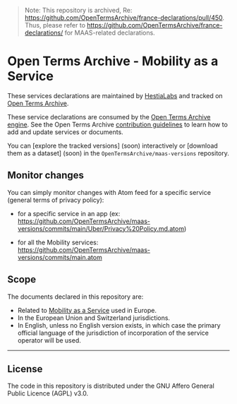 > Note: This repository is archived, Re: https://github.com/OpenTermsArchive/france-declarations/pull/450. Thus, please refer to https://github.com/OpenTermsArchive/france-declarations/ for MAAS-related declarations.

# Open Terms Archive - Mobility as a Service

These services declarations are maintained by [HestiaLabs](https://hestialabs.org) and tracked on [Open Terms Archive](https://opentermsarchive.org).

These service declarations are consumed by the [Open Terms Archive engine](https://github.com/ambanum/OpenTermsArchive). See the Open Terms Archive [contribution guidelines](https://github.com/OpenTermsArchive/contrib-declarations/blob/main/CONTRIBUTING.md) to learn how to add and update services or documents.

You can [explore the tracked versions] (soon) interactively or [download them as a dataset] (soon) in the `OpenTermsArchive/maas-versions` repository.

## Monitor changes
You can simply monitor changes with Atom feed for a specific service (general terms of privacy policy):

* for a specific service in an app (ex: https://github.com/OpenTermsArchive/maas-versions/commits/main/Uber/Privacy%20Policy.md.atom)

* for all the Mobility services: https://github.com/OpenTermsArchive/maas-versions/commits/main.atom

## Scope

The documents declared in this repository are:

- Related to [Mobility as a Service](https://en.wikipedia.org/wiki/Mobility_as_a_service) used in Europe.
- In the European Union and Switzerland jurisdictions.
- In English, unless no English version exists, in which case the primary official language of the jurisdiction of incorporation of the service operator will be used.

- - - -

## License

The code in this repository is distributed under the GNU Affero General Public Licence (AGPL) v3.0.
